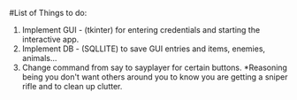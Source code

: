 #List of Things to do:

1. Implement GUI - (tkinter) for entering credentials and starting the interactive app.
2. Implement DB - (SQLLITE) to save GUI entries and items, enemies, animals...
3. Change command from say to sayplayer for certain buttons.
    *Reasoning being you don't want others around you to know you are getting a sniper rifle and to clean up clutter.
